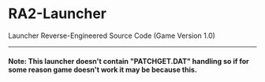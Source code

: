 # RA2-Launcher
Launcher Reverse-Engineered Source Code (Game Version 1.0)
___

#### Note: This launcher doesn't contain "PATCHGET.DAT" handling so if for some reason game doesn't work it may be because this.